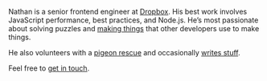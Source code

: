 Nathan is a senior frontend engineer at [Dropbox](https://dropbox.com/about). His best work involves JavaScript performance, best practices, and Node.js. He’s most passionate about solving puzzles and [making things](https://github.com/nathanbuchar) that other developers use to make things.

He also volunteers with a [pigeon rescue](http://pigeonrescue.org) and occasionally [writes stuff](/stuff).

Feel free to [get in touch](mailto:hello@nathanbuchar.com).
